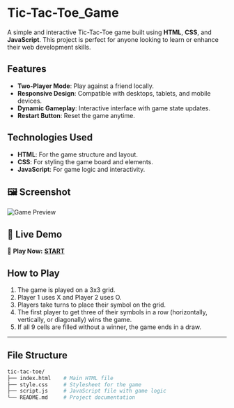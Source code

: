 # Tic-Tac-Toe_Game

A simple and interactive Tic-Tac-Toe game built using **HTML**, **CSS**, and **JavaScript**. This project is perfect for anyone looking to learn or enhance their web development skills.

## Features

- **Two-Player Mode**: Play against a friend locally.
- **Responsive Design**: Compatible with desktops, tablets, and mobile devices.
- **Dynamic Gameplay**: Interactive interface with game state updates.
- **Restart Button**: Reset the game anytime.

## Technologies Used

- **HTML**: For the game structure and layout.
- **CSS**: For styling the game board and elements.
- **JavaScript**: For game logic and interactivity.

## 🖼️ Screenshot
![Game Preview](img/tic-toc-toe.jpg)

## 🚀 Live Demo
🔗 **Play Now:** [**START**](https://tic-toc-toe-game-viru.netlify.app/)

## How to Play

1. The game is played on a 3x3 grid.
2. Player 1 uses X and Player 2 uses O.
3. Players take turns to place their symbol on the grid.
4. The first player to get three of their symbols in a row (horizontally, vertically, or diagonally) wins the game.
5. If all 9 cells are filled without a winner, the game ends in a draw.

---

## File Structure
   ```bash
   tic-tac-toe/
   ├── index.html    # Main HTML file
   ├── style.css     # Stylesheet for the game
   ├── script.js     # JavaScript file with game logic
   └── README.md     # Project documentation
